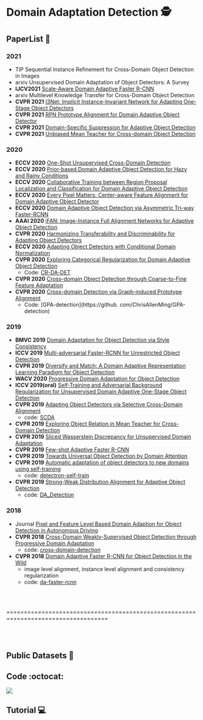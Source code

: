 # Domain Adaptation Detection 🕵️

## PaperList 📑

### 2021
* TIP Sequential Instance Refinement for Cross-Domain Object Detection in Images
* arxiv Unsupervised Domain Adaptation of Object Detectors: A Survey
* <b>IJCV2021</b> [Scale-Aware Domain Adaptive Faster R-CNN](https://link.springer.com/content/pdf/10.1007/s11263-021-01447-x.pdf)
* arxiv Multilevel Knowledge Transfer for Cross-Domain Object Detection
* <b>CVPR 2021</b> [I3Net: Implicit Instance-Invariant Network for Adapting One-Stage Object Detectors](https://arxiv.org/pdf/2103.13757.pdf)
* <b>CVPR 2021</b> [RPN Prototype Alignment for Domain Adaptive Object Detector](https://openaccess.thecvf.com/content/CVPR2021/papers/Zhang_RPN_Prototype_Alignment_for_Domain_Adaptive_Object_Detector_CVPR_2021_paper.pdf)
* <b>CVPR 2021</b> [Domain-Specific Suppression for Adaptive Object Detection](https://arxiv.org/pdf/2105.03570.pdf)
* <b>CVPR 2021</b> [Unbiased Mean Teacher for Cross-domain Object Detection](https://arxiv.org/pdf/2003.00707.pdf)

### 2020
* <b>ECCV 2020</b> [One-Shot Unsupervised Cross-Domain Detection](https://arxiv.org/pdf/2005.11610.pdf)
* <b>ECCV 2020</b> [Prior-based Domain Adaptive Object Detection for Hazy and Rainy Conditions](https://arxiv.org/pdf/1912.00070.pdf)
* <b>ECCV 2020</b> [Collaborative Training between Region Proposal Localization and Classification for Domain Adaptive Object Detection](https://arxiv.org/pdf/2009.08119.pdf)
* <b>ECCV 2020</b> [Every Pixel Matters: Center-aware Feature Alignment for Domain Adaptive Object Detector](https://www.ecva.net/papers/eccv_2020/papers_ECCV/papers/123540698.pdf)
* <b>ECCV 2020</b> [Domain Adaptive Object Detection via Asymmetric Tri-way Faster-RCNN](https://arxiv.org/pdf/2007.01571.pdf)
* <b>AAAI 2020</b> [iFAN: Image-Instance Full Alignment Networks for Adaptive Object Detection](https://arxiv.org/abs/2003.04132)
* <b>CVPR 2020</b> [Harmonizing Transferability and Discriminability for Adapting Object Detectors](https://arxiv.org/abs/2003.06297)
* <b>ECCV 2020</b> [Adapting Object Detectors with Conditional Domain Normalization](https://arxiv.org/abs/2003.07071)
* <b>CVPR 2020</b> [Exploring Categorical Regularization for Domain Adaptive Object Detection](https://arxiv.org/abs/2003.09152)
  * Code: [CR-DA-DET](https://github.com/Megvii-Nanjing/CR-DA-DET)
* <b>CVPR 2020</b> [Cross-domain Object Detection through Coarse-to-Fine Feature Adaptation](https://arxiv.org/abs/2003.10275)
* <b>CVPR 2020</b> [Cross-domain Detection via Graph-induced Prototype Alignment](https://arxiv.org/pdf/2003.12849.pdf)
  * Code: [GPA-detection](https://github. com/ChrisAllenMing/GPA-detection)

### 2019
* <b>BMVC 2019</b> [Domain Adaptation for Object Detection via Style Consistency](https://arxiv.org/abs/1911.10033v1)
* <b>ICCV 2019</b> [Multi-adversarial Faster-RCNN for Unrestricted Object Detection](http://arxiv.org/abs/1907.10343v2)
* <b>CVPR 2019</b> [Diversify and Match: A Domain Adaptive Representation Learning Paradigm for Object Detection](https://arxiv.org/abs/1905.05396)
* <b>WACV 2020</b> [Progressive Domain Adaptation for Object Detection](https://arxiv.org/abs/1910.11319v1)
* <b>ICCV 2019(oral)</b> [Self-Training and Adversarial Background Regularization for Unsupervised Domain Adaptive One-Stage Object Detection](https://arxiv.org/abs/1909.00597v1)
* <b>CVPR 2019</b> [Adapting Object Detectors via Selective Cross-Domain Alignment](http://openaccess.thecvf.com/content_CVPR_2019/html/Zhu_Adapting_Object_Detectors_via_Selective_Cross-Domain_Alignment_CVPR_2019_paper.html)
	* code: [SCDA](https://github.com/WERush/SCDA)
* <b>CVPR 2019</b> [Exploring Object Relation in Mean Teacher for Cross-Domain Detection](https://arxiv.org/abs/1904.11245)
* <b>CVPR 2019</b> [Sliced Wasserstein Discrepancy for Unsupervised Domain Adaptation](https://arxiv.org/abs/1903.04064)
* <b>CVPR 2019</b> [Few-shot Adaptive Faster R-CNN](https://arxiv.org/abs/1903.09372)
* <b>CVPR 2019</b> [Towards Universal Object Detection by Domain Attention](https://arxiv.org/abs/1904.04402)
* <b>CVPR 2019</b> [Automatic adaptation of object detectors to new domains using self-training](https://arxiv.org/abs/1904.07305)
    * code: [detectron-self-train](https://github.com/AruniRC/detectron-self-train)
* <b>CVPR 2019</b> [Strong-Weak Distribution Alignment for Adaptive Object Detection](https://arxiv.org/abs/1812.04798)
    * code: [DA_Detection](https://github.com/VisionLearningGroup/DA_Detection)


### 2018
* Journal [Pixel and Feature Level Based Domain Adaption for Object Detection in Autonomous Driving](https://arxiv.org/abs/1810.00345)
* <b>CVPR 2018</b> [Cross-Domain Weakly-Supervised Object Detection through Progressive Domain Adaptation](https://arxiv.org/abs/1803.11365)
    * code: [cross-domain-detection](https://github.com/naoto0804/cross-domain-detection)
* <b>CVPR 2018</b> [Domain Adaptive Faster R-CNN for Object Detection in the Wild](https://arxiv.org/abs/1803.03243)
    * image level alignment, instance level alignment and consistency regularization
    * code: [da-faster-rcnn](https://github.com/yuhuayc/da-faster-rcnn)
<br>
<br>
<p>
===================================================================================
</p>
<br>
<br>

## Public Datasets :file_folder:

## Code  :octocat:
<img src="https://img.shields.io/badge/PyTorch-EE4C2C?style=flat-square&logo=PyTorch&logoColor=white"/>

## Tutorial 💻


